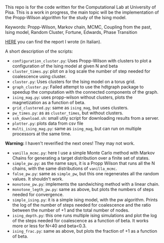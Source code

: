 This repo is for the code written for the Computational Lab at University of
Pisa.
This is a work in progress, the main topic will be the implementation of the
Propp-Wilson algorithm for the study of the Ising model.

Keywords: Propp-Wilson, Markov chain, MCMC, Coupling from the past, Ising model,
Random Cluster, Fortune, Edwards, Phase Transition

[HERE](relazione/la_relazione.pdf) you can find the report I wrote (in Italian).


A short description of the scripts:

- `configuration_cluster.py`: Uses Propp-Wilson with clusters to plot a
  configuration of the Ising model at given N and beta
- `cluster_times.py`: plot on a log scale the number of step needed for
  coalescence using cluster.
- `cluster.py`: Uses clusters for the Ising model on a torus grid.
- `graph_cluster.py`: Failed attempt to use the hdtgraph package to speedup the
  computation with the connected components of the graph.
- `ising_mag.py`: uses propp-wilson without clusters, plots the magnetization as
  a function of beta.
- `grid_clustered.py`: same as `ising_mag`, but uses clusters.
- `pw_times.py`: as as `cluster_times`, but without clusters.
- `ssh_download.sh`: small utily script for downloading results from a server.
- `plotter.py`: plots data from csv file
- `multi_ising_mag.py`: same as `ising_mag`, but can run on multiple processors
  at the same time.
  
**Warning:** I haven't reverified the next ones! They may not work.

- `vanilla_mcmc.py`: here I use a simple Monte Carlo method with Markov Chains
  for generating a target distribution over a finite set of states.
- `simple_pw.py`: as the name says, it is a Propp Wilson that runs all the N
  chains, with the same distributions of `vanilla_mcmc`.
- `false_pw.py`: same as `simple_pw`, but this one regenerates all the random
  values. It shouldn't work.
- `monotone_pw.py`: implements the sandwiching method with a linear chain.
- `monotone_legth_pw.py`:  same as above, but plots the numbers of steps needed
  for convergence.
- `simple_ising.py`: it is a simple ising model, with the pw algorithm. Prints
  the log of the number of steps needed for coalescence and the ratio between
  the number of +1 and the total number of nodes.
- `ising_depth.py`: this one runs multiple ising simulations and plot the log of
  the steps needed for coalescence as a function of beta. It works more or less
  for N<40 and beta<0.3.
- `ising_frac.py`: same as above, but plots the fraction of +1 as a function of
  beta.
